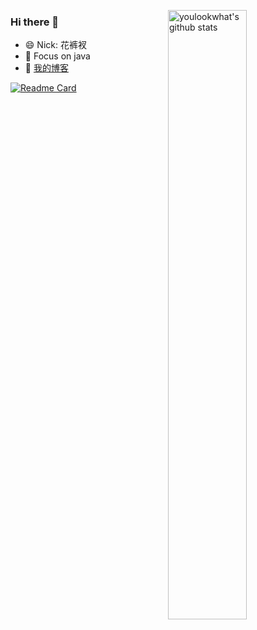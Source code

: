 <!--
### Hi, I'm an java developer 👋
 -->

<!--
**youlookwhat/youlookwhat** is a ✨ _special_ ✨ repository because its `README.md` (this file) appears on your GitHub profile.

Here are some ideas to get you started:
- 🔭 I’m currently working on ...
- 🌱 I’m currently learning ...
- 👯 I’m looking to collaborate on ...
- 🤔 I’m looking for help with ...
- 💬 Ask me about ...
- 📫 How to reach me: ...
- 😄 Pronouns: ...
- ⚡ Fun fact: ...
-->

<!--
#### 📈 GitHub Stats
-->
<!--
[![](https://github-readme-stats.vercel.app/api?username=youlookwhat&line_height=21&theme=vue&hide_border=true)](https://github.com/youlookwhat)
-->
<!--
[![Top Langs](https://github-readme-stats.vercel.app/api/top-langs/?username=youlookwhat&layout=compact)](https://github.com/anuraghazra/github-readme-stats)
-->


<!--
<a href="https://github.com/anuraghazra/convoychat">
  <img align="center" src="https://github-readme-stats.vercel.app/api/pin/?theme=blueberry&username=MagicalZhu&repo=hello-algorithm" />
</a>
-->

<img align="right" 
     alt="youlookwhat's github stats" width="50%" 
     src="https://github-readme-stats.vercel.app/api?username=MagicalZhu&theme=blueberry&show_icons=true&hide_border=true&count_private=true">



### Hi there  👋
- 😄 Nick: 花裤衩
- 🔭 Focus on java
- 💬 [我的博客](https://www.huakucha.top)


[![Readme Card](https://github-readme-stats.vercel.app/api/pin/?theme=blueberry&show_owner=true&username=MagicalZhu&repo=XDocs)](https://github.com/MagicalZhu/XDocs)




